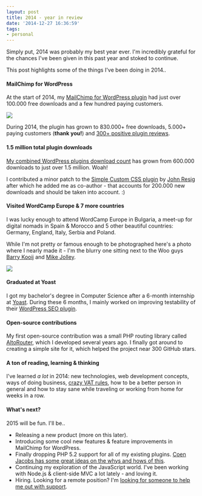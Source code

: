 ```yaml
---
layout: post
title: 2014 - year in review
date: '2014-12-27 16:36:59'
tags:
- personal
---
```


Simply put, 2014 was probably my best year ever. I'm incredibly grateful for the chances I've been given in this past year and stoked to continue.

This post highlights some of the things I've been doing in 2014..

#### MailChimp for WordPress
At the start of 2014, my [MailChimp for WordPress plugin](https://mc4wp.com/) had just over 100.000 free downloads and a few hundred paying customers. 

![](//res.cloudinary.com/dannyvankooten/image/upload/v1419701527/mailchimp-for-wordpress-830k-downloads.jpg)

During 2014, the plugin has grown to 830.000+ free downloads, 5.000+ paying customers (**thank you!**) and [300+ positive plugin reviews](https://wordpress.org/support/view/plugin-reviews/mailchimp-for-wp).

#### 1.5 million total plugin downloads
[My combined WordPress plugins download count](http://wptally.com/?wpusername=dvankooten) has grown from 600.000 downloads to just over 1.5 million. Woah! 

I contributed a minor patch to the [Simple Custom CSS plugin](https://wordpress.org/plugins/simple-custom-css/) by [John Resig](http://johnregan3.me/) after which he added me as co-author - that accounts for 200.000 new downloads and should be taken into account. :)

#### Visited WordCamp Europe & 7 more countries
I was lucky enough to attend WordCamp Europe in Bulgaria, a meet-up for digital nomads in Spain & Morocco and 5 other beautiful countries: Germany, England, Italy, Serbia and Poland. 

While I'm not pretty or famous enough to be photographed here's a photo where I nearly made it - I'm the blurry one sitting next to the Woo guys [Barry Kooij](https://barrykooij.com/) and [Mike Jolley](http://mikejolley.com/).

![](//res.cloudinary.com/dannyvankooten/image/upload/v1419698309/wordcamp-europe-2014.jpg)

#### Graduated at Yoast
I got my bachelor's degree in Computer Science after a 6-month internship at [Yoast](https://yoast.com/). During these 6 months, I mainly worked on improving testability of their [WordPress SEO plugin](https://yoast.com/wordpress/plugins/seo/).

#### Open-source contributions
My first open-source contribution was a small PHP routing library called [AltoRouter](http://altorouter.com/), which I developed several years ago. I finally got around to creating a simple site for it, which helped the project near 300 GitHub stars.

#### A ton of reading, learning & thinking
I've learned _a lot_ in 2014: new technologies, web development concepts, ways of doing business, [crazy VAT rules](http://euvataction.org/), how to be a better person in general and how to stay sane while traveling or working from home for weeks in a row.

#### What's next?
2015 will be fun. I'll be..

- Releasing a new product (more on this later).
- Introducing some cool new features & feature improvements in MailChimp for WordPress.
- Finally dropping PHP 5.2 support for all of my existing plugins. [Coen Jacobs has some great ideas on the whys and hows of this](http://coenjacobs.me/wordpress-plugins-require-php-5-4/).
- Continuing my exploration of the JavaScript world. I've been working with Node.js & client-side MVC a lot lately - and loving it.
- Hiring. Looking for a remote position? I'm [looking for someone to help me out with support](/work/).